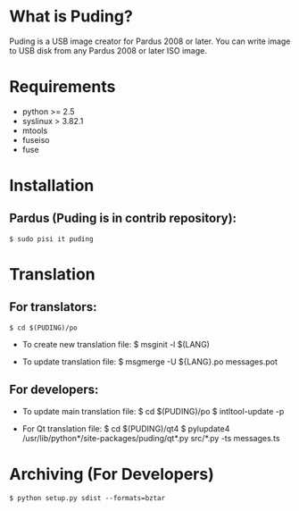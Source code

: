 # What is Puding?
Puding is a USB image creator for Pardus 2008 or later. You can write image to USB disk from any Pardus 2008 or later ISO image.

# Requirements
+ python >= 2.5
+ syslinux > 3.82.1
+ mtools
+ fuseiso
+ fuse

# Installation
## Pardus (Puding is in contrib repository):
    $ sudo pisi it puding

# Translation
## For translators:
    $ cd $(PUDING)/po

+ To create new translation file:
    $ msginit -l $(LANG)

+ To update translation file:
    $ msgmerge -U ${LANG}.po messages.pot

## For developers:
+ To update main translation file:
    $ cd $(PUDING)/po
    $ intltool-update -p

+ For Qt translation file:
    $ cd $(PUDING)/qt4
    $ pylupdate4 /usr/lib/python*/site-packages/puding/qt*.py src/*.py -ts messages.ts

# Archiving (For Developers)
    $ python setup.py sdist --formats=bztar

